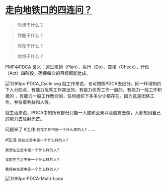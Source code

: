 # [走向地铁口的四连问？](https://github.com/zfy68/gitblog/issues/10)

> 你想干什么？

> 你能干什么？

> 你在干什么？

> 你将干什么？

PMP中[PDCA](https://zh.m.wikipedia.org/wiki/PDCA) 含义：透过规划（Plan）、执行（Do）、查核（Check）、行动（Act）四阶段，确保每次的目标都能达成。

![1280px-PDCA_Cycle svg](https://user-images.githubusercontent.com/37278360/145313963-fda12c65-7ad6-433f-9ca2-f7a6b8186abc.png)
就工作来说，也可按照PDCA去细分。同一环境制约下人分四点，有能力优秀工作突出的，有能力优秀工作一般的，有能力一般工作积极的 ，有能力一般工作敷衍的，任何组织下多多少少都存在。因为这是团体工作，参杂着利益和人性。

就生活来说，PDCA中的所有部分只能一人或和至亲以及朋友去做，人都想用自己的能力去放射光芒。

 问题来了
#工作
`我在工作中是一个什么样的人?`
……

#生活
`我在生活中是一个什么样的人?`

`我想在生活中是一个什么样的人?`

`我能在生活中是一个什么样的人?`

`我将在生活中是一个什么样的人?`

![1280px-PDCA-Multi-Loop](https://user-images.githubusercontent.com/37278360/145316414-62297967-facf-4822-b11c-fb7d83fb1453.png)


